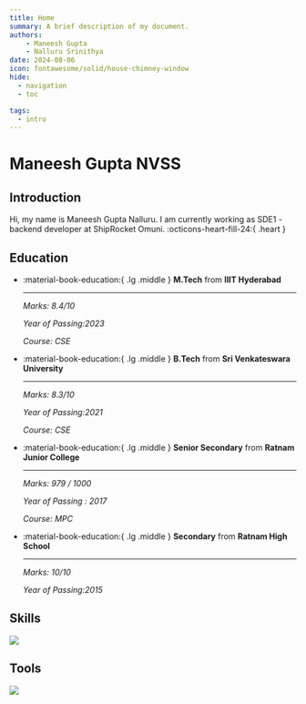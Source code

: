 ```yaml
---
title: Home
summary: A brief description of my document.
authors:
    - Maneesh Gupta
    - Nalluru Srinithya
date: 2024-08-06
icon: fontawesome/solid/house-chimney-window
hide:
  - navigation
  - toc

tags:
  - intro
---
```


# Maneesh Gupta NVSS

## Introduction

Hi, my name is Maneesh Gupta Nalluru. I am currently working as SDE1 - backend developer at ShipRocket Omuni. :octicons-heart-fill-24:{ .heart }

## Education

<div class="grid cards" markdown>

-   :material-book-education:{ .lg .middle } __M.Tech__ from __IIIT Hyderabad__

    ---

     *Marks: 8.4/10*

     *Year of Passing:2023*

     *Course: CSE*

-   :material-book-education:{ .lg .middle } __B.Tech__ from __Sri Venkateswara University__

    ---

     *Marks: 8.3/10*

     *Year of Passing:2021*

     *Course: CSE*

-   :material-book-education:{ .lg .middle } __Senior Secondary__ from __Ratnam Junior College__

    ---

     *Marks: 979 / 1000*

     *Year of Passing : 2017*

     *Course: MPC*

-   :material-book-education:{ .lg .middle } __Secondary__ from __Ratnam High School__

    ---

     *Marks: 10/10*

     *Year of Passing:2015*

</div>


## Skills  

<p>
  <a href="https://skillicons.dev">
    <img src="https://skillicons.dev/icons?i=java,spring,nodejs,kubernetes,docker,c,cpp,python,mongodb,postgres,mysql,kafka,redis,html,css,javascript" />
  </a>
</p>

## Tools

<p>
  <a href="https://skillicons.dev">
    <img src="https://skillicons.dev/icons?i=git,idea,postman,vscode,sublime,bitbucket" />
  </a>
</p>
